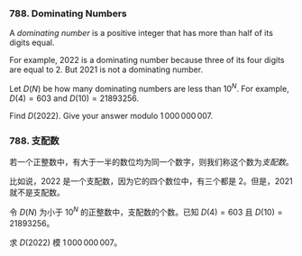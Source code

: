 ### 788. Dominating Numbers

A *dominating number* is a positive integer that has more than half of its digits equal.

For example, $2022$ is a dominating number because three of its four digits are equal to $2$. But $2021$ is not a dominating number.

Let $D(N)$ be how many dominating numbers are less than $10^N$.
For example, $D(4) = 603$ and $D(10) = 21893256$.

Find $D(2022)$. Give your answer modulo $1\,000\,000\,007$.

### 788. 支配数

若一个正整数中，有大于一半的数位均为同一个数字，则我们称这个数为*支配数*。

比如说，$2022$ 是一个支配数，因为它的四个数位中，有三个都是 $2$。但是，$2021$ 就不是支配数。

令 $D(N)$ 为小于 $10^N$ 的正整数中，支配数的个数。已知 $D(4) = 603$ 且 $D(10) = 21893256$。

求 $D(2022)$ 模 $1\,000\,000\,007$。

